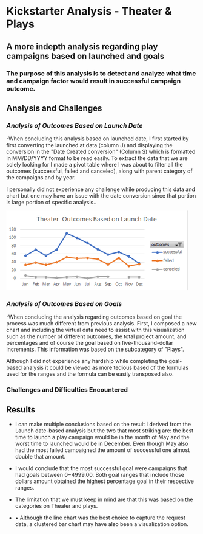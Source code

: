# Kickstarter Analysis - Theater & Plays 

## A more indepth analysis regarding play campaigns based on launched and goals

### The purpose of this analysis is to detect and analyze what time and campaign factor would result in successful campaign outcome. 

## **Analysis and Challenges**

### *Analysis of Outcomes Based on Launch Date*

-When concluding this analysis based on launched date, I first started by first converting the launched at data (column J) and displaying the conversion in the "Date Created conversion" (Column S) which is formatted in MM/DD/YYYY format to be read easily. To extract the data that we are solely looking for I made a pivot table where I was about to filter all the outcomes (successful, failed and canceled), along with parent category of the campaigns and by year.

I personally did not experience any challenge while producing this data and chart but one may have an issue with the date conversion since that portion is large portion of specific analysis.. 

![Chart regarding Launch date](Theater_Outcomes_vs_Launch.png)

### *Analysis of Outcomes Based on Goals*
-When concluding the analysis regarding outcomes based on goal the process was much different from previous analysis. First, I composed a new chart and including the virtual data need to assist with this visualization such as the number of different outcomes, the total project amount, and percentages and of course the goal based on five-thousand-dollar increments. This information was based on the subcategory of "Plays".

Although I did not experience any hardship while completing the goal-based analysis it could be viewed as more tedious based of the formulas used for the ranges and the formula can be easily transposed also. 




### **Challenges and Difficulties Encountered**

## **Results**

- I can make multiple conclusions based on the result I derived from the Launch date-based analysis but the two that most striking are: the best time to launch a play campaign would be in the month of May and the worst time to launched would be in December. Even though May also had the most failed campaigned the amount of successful one almost double that amount.

- I would conclude that the most successful goal were campaigns that had goals between $0-$4999.00. Both goal ranges that include those dollars amount obtained the highest percentage goal in their respective ranges.

- The limitation that we must keep in mind are that this was based on the categories on Theater and plays.

- •	Although the line chart was the best choice to capture the request data, a clustered bar chart may have also been a visualization option.
